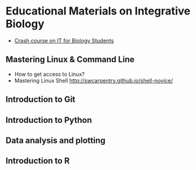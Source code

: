 # Educational Materials on Integrative Biology
- [Crash course on IT for Biology Students](ITcc.md)

## Mastering Linux & Command Line
- How to get access to Linux?
- Mastering Linux Shell http://swcarpentry.github.io/shell-novice/

## Introduction to Git

## Introduction to Python

## Data analysis and plotting

## Introduction to R

